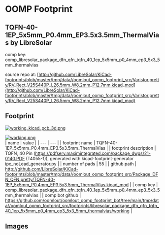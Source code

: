 # OOMP Footprint  
## TQFN-40-1EP_5x5mm_P0.4mm_EP3.5x3.5mm_ThermalVias  by LibreSolar  
  
oomp key: oomp_libresolar_package_dfn_qfn_tqfn_40_1ep_5x5mm_p0_4mm_ep3_5x3_5mm_thermalvias  
  
source repo at: [http://github.com/LibreSolar/KiCad-footprints/blob/master/tmp/data//oomlout_oomp_footprint_src/Varistor.pretty/RV_Rect_V25S440P_L26.5mm_W8.2mm_P12.7mm.kicad_mod](http://github.com/LibreSolar/KiCad-footprints/blob/master/tmp/data//oomlout_oomp_footprint_src/Varistor.pretty/RV_Rect_V25S440P_L26.5mm_W8.2mm_P12.7mm.kicad_mod)  
## Footprint  
  
[![working_kicad_pcb_3d.png](working_kicad_pcb_3d_600.png)](working_kicad_pcb_3d.png)  
  
[![working.png](working_600.png)](working.png)  
| name | value | 
| --- | --- | 
| footprint name | TQFN-40-1EP_5x5mm_P0.4mm_EP3.5x3.5mm_ThermalVias | 
| footprint description | TQFN, 40 Pin (https://pdfserv.maximintegrated.com/package_dwgs/21-0140.PDF (T4055-1)), generated with kicad-footprint-generator ipc_noLead_generator.py | 
| number of pads | 55 | 
| github path | http://github.com/LibreSolar/KiCad-footprints/blob/master/tmp/data//oomlout_oomp_footprint_src/Package_DFN_QFN.pretty/TQFN-40-1EP_5x5mm_P0.4mm_EP3.5x3.5mm_ThermalVias.kicad_mod | 
| oomp key | oomp_libresolar_package_dfn_qfn_tqfn_40_1ep_5x5mm_p0_4mm_ep3_5x3_5mm_thermalvias | 
| oomp bot github | https://github.com/oomlout/oomlout_oomp_footprint_bot/tree/main/tmp/data//oomlout_oomp_footprint_src/footprints/libresolar_package_dfn_qfn_tqfn_40_1ep_5x5mm_p0_4mm_ep3_5x3_5mm_thermalvias/working | 
## Images  
